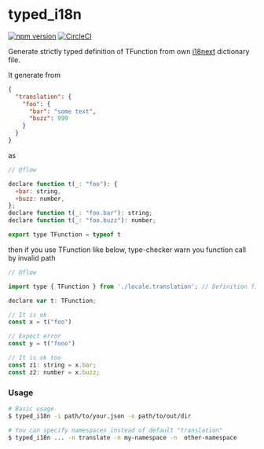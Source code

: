 # typed_i18n

[![npm version](https://badge.fury.io/js/%40kogai%2Ftyped_i18n.svg)](https://badge.fury.io/js/%40kogai%2Ftyped_i18n)
[![CircleCI](https://circleci.com/gh/kogai/typed_i18n.svg?style=svg)](https://circleci.com/gh/kogai/typed_i18n)

Generate strictly typed definition of TFunction from own [i18next](https://github.com/i18next/i18next) dictionary file.

It generate from

```json
{
  "translation": {
    "foo": {
      "bar": "some text",
      "buzz": 999
    }
  }
}
```

as

```javascript
// @flow

declare function t(_: "foo"): {
  +bar: string,
  +buzz: number,
};
declare function t(_: "foo.bar"): string;
declare function t(_: "foo.buzz"): number;

export type TFunction = typeof t
```

then if you use TFunction like below, type-checker warn you function call by invalid path

```javascript
// @flow

import type { TFunction } from './locale.translation'; // Definition file generated

declare var t: TFunction;

// It is ok
const x = t("foo")

// Expect error
const y = t("fooo")

// It is ok too
const z1: string = x.bar;
const z2: number = x.buzz;
```

### Usage

```bash
# Basic usage
$ typed_i18n -i path/to/your.json -o path/to/out/dir

# You can specify namespaces instead of default "translation"
$ typed_i18n ... -n translate -n my-namespace -n  other-namespace
```
